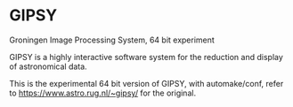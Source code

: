 # GIPSY
Groningen Image Processing System, 64 bit experiment

GIPSY is a highly interactive software system for the reduction and display of astronomical data.

This is the experimental 64 bit version of GIPSY, with automake/conf, refer to https://www.astro.rug.nl/~gipsy/ for the original.
